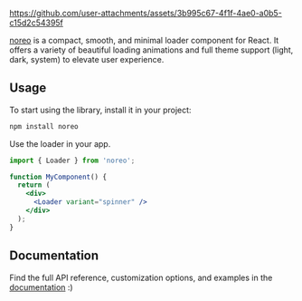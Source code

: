 https://github.com/user-attachments/assets/3b995c67-4f1f-4ae0-a0b5-c15d2c54395f

[noreo](https://noreo.vercel.app) is a compact, smooth, and minimal loader component for React. It offers a variety of beautiful loading animations and full theme support (light, dark, system) to elevate user experience.

## Usage

To start using the library, install it in your project:

```bash
npm install noreo
```

Use the loader in your app.

```jsx
import { Loader } from 'noreo';

function MyComponent() {
  return (
    <div>
      <Loader variant="spinner" />
    </div>
  );
}
```

## Documentation
Find the full API reference, customization options, and examples in the [documentation](https://noreo.vercel.app/docs/getting-started) :)
